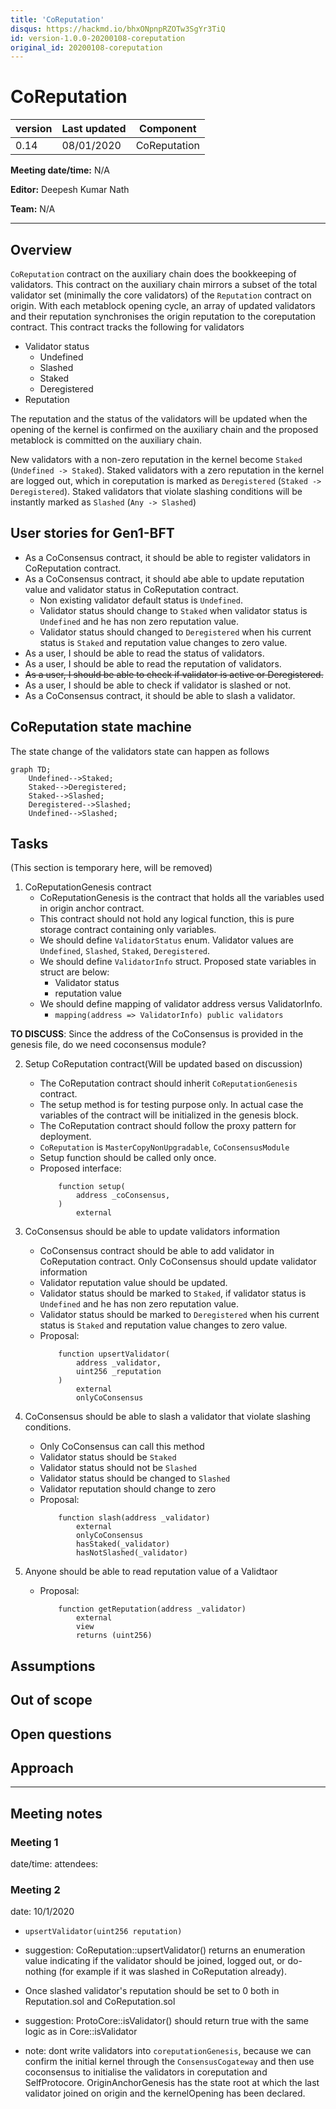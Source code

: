 ```yaml
---
title: 'CoReputation'
disqus: https://hackmd.io/bhxONpnpRZOTw3SgYr3TiQ
id: version-1.0.0-20200108-coreputation
original_id: 20200108-coreputation
---
```


CoReputation
===

| version | Last updated | Component          |
| ------- | ------------ | ------------------ |
| 0.14    | 08/01/2020    | CoReputation |

**Meeting date/time:** N/A

**Editor:** Deepesh Kumar Nath

**Team:** N/A

---

## Overview
`CoReputation` contract on the auxiliary chain does the bookkeeping of validators. This contract on the auxiliary chain mirrors a subset of the total validator set (minimally the core validators) of the `Reputation` contract on origin. With each metablock opening cycle, an array of updated validators and their reputation synchronises the origin reputation to the coreputation contract. This contract tracks the following for validators
- Validator status
    - Undefined
    - Slashed
    - Staked
    - Deregistered
- Reputation

The reputation and the status of the validators will be updated when the opening of the kernel is confirmed on the auxiliary chain and the proposed metablock is committed on the auxiliary chain.

New validators with a non-zero reputation in the kernel become `Staked` (`Undefined -> Staked`).
Staked validators with a zero reputation in the kernel are logged out, which in coreputation is marked as `Deregistered` (`Staked -> Deregistered`).
Staked validators that violate slashing conditions will be instantly marked as `Slashed` (`Any -> Slashed`)

## User stories for Gen1-BFT

- As a CoConsensus contract, it should be able to register validators in CoReputation contract.
- As a CoConsensus contract, it should abe able to update reputation value and validator status in CoReputation contract.
    - Non existing validator default status is `Undefined`.
    - Validator status should change to `Staked` when validator status is `Undefined` and he has non zero reputation value.
    - Validator status should changed to `Deregistered` when his current status is `Staked` and reputation value changes to zero value.
- As a user, I should be able to read the status of validators.
- As a user, I should be able to read the reputation of validators.
- ~~As a user, I should be able to check if validator is active or Deregistered.~~
- As a user, I should be able to check if validator is slashed or not.
- As a CoConsensus contract, it should be able to slash a validator.

## CoReputation state machine
The state change of the validators state can happen as follows
```mermaid 
graph TD;
    Undefined-->Staked;
    Staked-->Deregistered;
    Staked-->Slashed;
    Deregistered-->Slashed;
    Undefined-->Slashed;
```

## Tasks
(This section is temporary here, will be removed)

1. CoReputationGenesis contract
    - CoReputationGenesis is the contract that holds all the variables used in origin anchor contract.
    - This contract should not hold any logical function, this is pure storage contract containing only variables.
    - We should define `ValidatorStatus` enum. Validator values are `Undefined`, `Slashed`, `Staked`, `Deregistered`.
    - We should define `ValidatorInfo` struct. Proposed state variables in struct are below:
        - Validator status
        - reputation value
    - We should define mapping of validator address versus ValidatorInfo.
        - `mapping(address => ValidatorInfo) public validators`

<b>TO DISCUSS</b>: Since the address of the CoConsensus is provided in the genesis file, do we need coconsensus module?

2. Setup CoReputation contract(Will be updated based on discussion)
    - The CoReputation contract should inherit `CoReputationGenesis` contract.
    - The setup method is for testing purpose only. In actual case the variables of the contract will be initialized in the genesis block.
    - The CoReputation contract should follow the proxy pattern for deployment.
    - `CoReputation` is `MasterCopyNonUpgradable`, `CoConsensusModule`
    - Setup function should be called only once.
    - Proposed interface:
        ```solidity
            function setup(
                address _coConsensus,
            ) 
                external
        ```
        
 3. CoConsensus should be able to update validators information
     - CoConsensus contract should be able to add validator in CoReputation contract. Only CoConsensus should update validator information 
     - Validator reputation value should be updated. 
     - Validator status should be marked to `Staked`, if validator status is `Undefined` and he has non zero reputation value.
     - Validator status should be marked to `Deregistered` when his current status is `Staked` and reputation value changes to zero value.
     - Proposal:
         ```solidity
             function upsertValidator(
                 address _validator,
                 uint256 _reputation
             )
                 external
                 onlyCoConsensus
         ```
         
4. CoConsensus should be able to slash a validator that violate slashing conditions.
    - Only CoConsensus can call this method
    - Validator status should be `Staked`
    - Validator status should not be `Slashed`
    - Validator status should be changed to `Slashed`
    - Validator reputation should change to zero
    - Proposal:
        ```solidity
            function slash(address _validator)
                external
                onlyCoConsensus    
                hasStaked(_validator)
                hasNotSlashed(_validator)
        ```
        
5. Anyone should be able to read reputation value of a Validtaor
    - Proposal:
        ```solidity
            function getReputation(address _validator)
                external
                view
                returns (uint256)
        ```
   
## Assumptions

## Out of scope


## Open questions

## Approach
---
## Meeting notes

### Meeting 1
date/time:
attendees:

### Meeting 2
date: 10/1/2020

- `upsertValidator(uint256 reputation)`

- suggestion: CoReputation::upsertValidator() returns an enumeration value indicating if the validator should be joined, logged out, or do-nothing (for example if it was slashed in CoReputation already).

- Once slashed validator's reputation should be set to 0 both in Reputation.sol and CoReputation.sol

- suggestion: ProtoCore::isValidator() should return true with the same logic as in Core::isValidator

- note: dont write validators into `coreputationGenesis`, because we can confirm the initial kernel through the `ConsensusCogateway` and then use coconsensus to initialise the validators in coreputation and SelfProtocore. OriginAnchorGenesis has the state root at which the last validator joined on origin and the kernelOpening has been declared.


